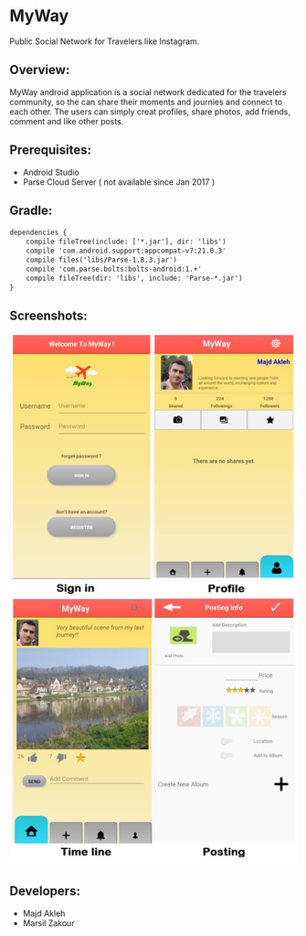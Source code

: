 # MyWay
Public Social Network for Travelers like Instagram. 

## Overview:
MyWay android application is a social network dedicated for the travelers community, so the can share their moments and journies 
and connect to each other.
The users can simply creat profiles, share photos, add friends, comment and like other posts.


## Prerequisites:
* Android Studio
* Parse Cloud Server ( not available since Jan 2017 )


## Gradle:
```
dependencies {
    compile fileTree(include: ['*.jar'], dir: 'libs')
    compile 'com.android.support:appcompat-v7:21.0.3'
    compile files('libs/Parse-1.8.3.jar')
    compile 'com.parse.bolts:bolts-android:1.+'
    compile fileTree(dir: 'libs', include: 'Parse-*.jar')
}
```


## Screenshots:
![alt text](https://github.com/majd-akleh/MyWay/blob/master/MyProject/snaps/snaps2.jpg)


## Developers:
* Majd Akleh
* Marsil Zakour

